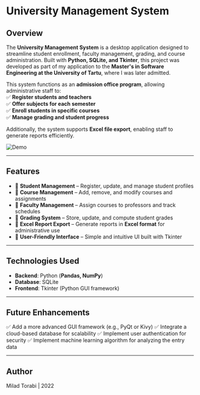 # University Management System

## Overview  
The **University Management System** is a desktop application designed to streamline student enrollment, faculty management, grading, and course administration. Built with **Python, SQLite, and Tkinter**, this project was developed as part of my application to the **Master's in Software Engineering at the University of Tartu**, where I was later admitted.  

This system functions as an **admission office program**, allowing administrative staff to:  
✅ **Register students and teachers**  
✅ **Offer subjects for each semester**  
✅ **Enroll students in specific courses**  
✅ **Manage grading and student progress**  

Additionally, the system supports **Excel file export**, enabling staff to generate reports efficiently.  

![Demo](https://github.com/miladtorabi65/Tartu-project10/blob/0779d7b8f9a1e0d7d623a2f72066f5b6001a5b45/Tartu%20-%20Run.gif)

---

## **Features**  
- 📌 **Student Management** – Register, update, and manage student profiles  
- 📌 **Course Management** – Add, remove, and modify courses and assignments  
- 📌 **Faculty Management** – Assign courses to professors and track schedules  
- 📌 **Grading System** – Store, update, and compute student grades  
- 📌 **Excel Report Export** – Generate reports in **Excel format** for administrative use  
- 📌 **User-Friendly Interface** – Simple and intuitive UI built with Tkinter  

---

## **Technologies Used**  
- **Backend**: Python (**Pandas, NumPy**)  
- **Database**: SQLite  
- **Frontend**: Tkinter (Python GUI framework)  

---

## **Future Enhancements**  
✅ Add a more advanced GUI framework (e.g., PyQt or Kivy)
✅ Integrate a cloud-based database for scalability
✅ Implement user authentication for security
✅ Implement machine learning algorithm for analyzing the entry data

---

## **Author**
Milad Torabi | 2022 
